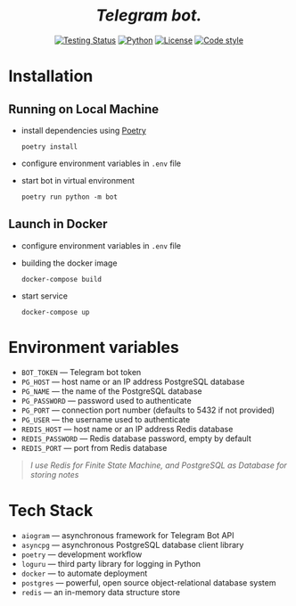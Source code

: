 <h1 align="center"><em>Telegram bot.</em></h1>

<p align="center">
<a href="https://github.com/DONSIMON92/telegram-bot-template/actions/workflows/checks.yml"><img src="https://img.shields.io/github/workflow/status/DONSIMON92/telegram-bot-template/Tests?style=plastic" alt="Testing Status"></a>
<a href="https://www.python.org/downloads"><img src="https://img.shields.io/badge/Python-3.7%2B-blue?style=plastic" alt="Python"></a>
<a href="https://github.com/DONSIMON92/telegram-bot-template/blob/master/LICENSE"><img src="https://img.shields.io/github/license/DONSIMON92/telegram-bot-template?style=plastic" alt="License"></a>
<a href="https://github.com/psf/black"><img src="https://img.shields.io/badge/code%20style-black-000000.svg?style=plastic" alt="Code style"></a>
<p>

# Installation

## Running on Local Machine

- install dependencies using [Poetry](https://python-poetry.org "python package manager")
    ```
    poetry install
    ```
- configure environment variables in `.env` file

- start bot in virtual environment
    ```
    poetry run python -m bot
    ```

## Launch in Docker

- configure environment variables in `.env` file

- building the docker image
    ```
    docker-compose build
    ```
- start service
    ```
    docker-compose up
    ```

# Environment variables

- `BOT_TOKEN` — Telegram bot token
- `PG_HOST` — host name or an IP address PostgreSQL database
- `PG_NAME` — the name of the PostgreSQL database
- `PG_PASSWORD` — password used to authenticate
- `PG_PORT` — connection port number (defaults to 5432 if not provided)
- `PG_USER` — the username used to authenticate
- `REDIS_HOST` — host name or an IP address Redis database 
- `REDIS_PASSWORD` — Redis database password, empty by default
- `REDIS_PORT` — port from Redis database

> *I use Redis for Finite State Machine, and PostgreSQL as Database for storing notes*

# Tech Stack

- `aiogram` — asynchronous framework for Telegram Bot API
- `asyncpg` — asynchronous PostgreSQL database client library
- `poetry` — development workflow
- `loguru` — third party library for logging in Python
- `docker` — to automate deployment
- `postgres` — powerful, open source object-relational database system
- `redis` — an in-memory data structure store
